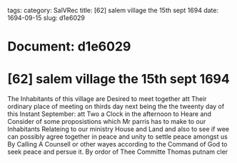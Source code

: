 tags: 
category: SalVRec
title: [62] salem village the 15th sept 1694
date: 1694-09-15
slug: d1e6029




# Document: d1e6029


# [62] salem village the 15th sept 1694

The Inhabitants of this village are Desired to meet together att Their ordinary place of meeting on thirds day next being the the tweenty day of this Instant September: att Two a Clock in the afternoon to Heare and Consider of some proposistions which Mr parris has to make to our Inhabitants Relateing to our ministry House and Land and also to see if wee can possibly agree together in peace and unity to settle peace amongst us By Calling A Counsell or other wayes according to the Command of God to seek peace and persue it. By ordor of Thee Committe Thomas putnam cler
